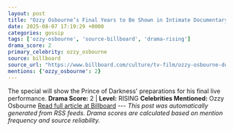 ```yaml
---
layout: post
title: "Ozzy Osbourne’s Final Years to Be Shown in Intimate Documentary ‘Coming Home’"
date: 2025-08-07 17:19:29 +0000
categories: gossip
tags: ['ozzy-osbourne', 'source-billboard', 'drama-rising']
drama_score: 2
primary_celebrity: ozzy_osbourne
source: billboard
source_url: "https://www.billboard.com/culture/tv-film/ozzy-osbourne-documentary-final-years-1236038699/"
mentions: {'ozzy_osbourne': 2}
---
```


The special will show the Prince of Darkness' preparations for his final live performance. **Drama Score:** 2 | **Level:** RISING **Celebrities Mentioned:** Ozzy Osbourne [Read full article at Billboard](https://www.billboard.com/culture/tv-film/ozzy-osbourne-documentary-final-years-1236038699/) --- *This post was automatically generated from RSS feeds. Drama scores are calculated based on mention frequency and source reliability.*